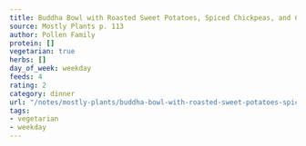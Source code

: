 ```yaml
---
title: Buddha Bowl with Roasted Sweet Potatoes, Spiced Chickpeas, and Chard
source: Mostly Plants p. 113
author: Pollen Family
protein: []
vegetarian: true
herbs: []
day_of_week: weekday
feeds: 4
rating: 2
category: dinner
url: "/notes/mostly-plants/buddha-bowl-with-roasted-sweet-potatoes-spiced-chickpeas-and-chard.html"
tags:
- vegetarian
- weekday
---
```



